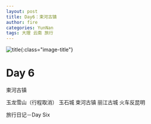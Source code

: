 ```yaml
---
layout: post
title: Day6：束河古镇
author: fire
categories: YunNan 
tags: 大理 云南 旅行
---
```


![title](https://image.sideproject.cn/titlex/titlex_112.jpg){:class="image-title"}

Day 6
===

束河古镇

玉龙雪山（行程取消）
玉石城
束河古镇
丽江古城
火车反昆明

 旅行日记－Day Six 